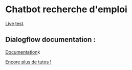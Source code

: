 # Chatbot recherche d'emploi

  [Live test](https://heydoux.github.io/messenger_chatbot/).
  
## Dialogflow documentation : 
[Documentation](https://cloud.google.com/dialogflow/es/docs/intents-training-phrases)k
  
[Encore plus de tutos !](https://botflo.com/dialogflow-messenger-tutorial/)

